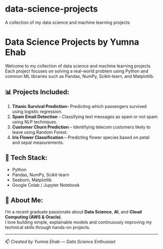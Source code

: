 # data-science-projects
A collection of my data science and machine learning projects
# Data Science Projects by Yumna Ehab

Welcome to my collection of data science and machine learning projects
Each project focuses on solving a real-world problem using Python and common ML libraries such as Pandas, NumPy, Scikit-learn, and Matplotlib.

## 📊 Projects Included:
1. **Titanic Survival Prediction**– Predicting which passengers survived using logistic regression.
2. **Spam Email Detection** – Classifying text messages as spam or not spam using NLP techniques.
3. **Customer Churn Prediction** – Identifying telecom customers likely to leave using Random Forest.
4. **Iris Flower Classification** – Predicting flower species based on petal and sepal measurements.

## 🧠 Tech Stack:
- Python  
- Pandas, NumPy, Scikit-learn  
- Seaborn, Matplotlib  
- Google Colab / Jupyter Notebook

## 💬 About Me:
I’m a recent graduate passionate about **Data Science**, **AI**, and **Cloud Computing (AWS & Oracle)**.  
I love building simple, explainable models and continuously improving my technical skills through hands-on projects.

---

📫 *Created by Yumna Ehab — Data Science Enthusiast*
